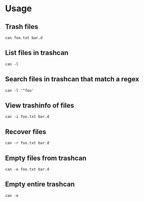 # Usage

## Trash files

`can foo.txt bar.d`

## List files in trashcan

`can -l`

## Search files in trashcan that match a regex

`can -l '^foo'`

## View trashinfo of files

`can -i foo.txt bar.d`

## Recover files

`can -r foo.txt bar.d`

## Empty files from trashcan

`can -e foo.txt bar.d`

## Empty entire trashcan

`can -e`

